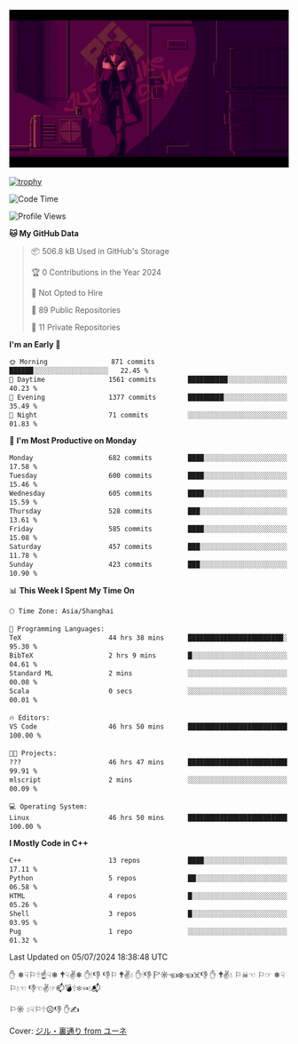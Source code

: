 ![](imgs/main.png)

[![trophy](https://github-profile-trophy.vercel.app/?username=NeilKleistGao&theme=dracula)](https://github.com/ryo-ma/github-profile-trophy)

<!--START_SECTION:waka-->
![Code Time](http://img.shields.io/badge/Code%20Time-1%2C147%20hrs%2027%20mins-blue)

![Profile Views](http://img.shields.io/badge/Profile%20Views-0-blue)

**🐱 My GitHub Data** 

> 📦 506.8 kB Used in GitHub's Storage 
 > 
> 🏆 0 Contributions in the Year 2024
 > 
> 🚫 Not Opted to Hire
 > 
> 📜 89 Public Repositories 
 > 
> 🔑 11 Private Repositories 
 > 
**I'm an Early 🐤** 

```text
🌞 Morning                871 commits         ██████░░░░░░░░░░░░░░░░░░░   22.45 % 
🌆 Daytime                1561 commits        ██████████░░░░░░░░░░░░░░░   40.23 % 
🌃 Evening                1377 commits        █████████░░░░░░░░░░░░░░░░   35.49 % 
🌙 Night                  71 commits          ░░░░░░░░░░░░░░░░░░░░░░░░░   01.83 % 
```
📅 **I'm Most Productive on Monday** 

```text
Monday                   682 commits         ████░░░░░░░░░░░░░░░░░░░░░   17.58 % 
Tuesday                  600 commits         ████░░░░░░░░░░░░░░░░░░░░░   15.46 % 
Wednesday                605 commits         ████░░░░░░░░░░░░░░░░░░░░░   15.59 % 
Thursday                 528 commits         ███░░░░░░░░░░░░░░░░░░░░░░   13.61 % 
Friday                   585 commits         ████░░░░░░░░░░░░░░░░░░░░░   15.08 % 
Saturday                 457 commits         ███░░░░░░░░░░░░░░░░░░░░░░   11.78 % 
Sunday                   423 commits         ███░░░░░░░░░░░░░░░░░░░░░░   10.90 % 
```


📊 **This Week I Spent My Time On** 

```text
🕑︎ Time Zone: Asia/Shanghai

💬 Programming Languages: 
TeX                      44 hrs 38 mins      ████████████████████████░   95.30 % 
BibTeX                   2 hrs 9 mins        █░░░░░░░░░░░░░░░░░░░░░░░░   04.61 % 
Standard ML              2 mins              ░░░░░░░░░░░░░░░░░░░░░░░░░   00.08 % 
Scala                    0 secs              ░░░░░░░░░░░░░░░░░░░░░░░░░   00.01 % 

🔥 Editors: 
VS Code                  46 hrs 50 mins      █████████████████████████   100.00 % 

🐱‍💻 Projects: 
???                      46 hrs 47 mins      █████████████████████████   99.91 % 
mlscript                 2 mins              ░░░░░░░░░░░░░░░░░░░░░░░░░   00.09 % 

💻 Operating System: 
Linux                    46 hrs 50 mins      █████████████████████████   100.00 % 
```

**I Mostly Code in C++** 

```text
C++                      13 repos            ████░░░░░░░░░░░░░░░░░░░░░   17.11 % 
Python                   5 repos             ██░░░░░░░░░░░░░░░░░░░░░░░   06.58 % 
HTML                     4 repos             █░░░░░░░░░░░░░░░░░░░░░░░░   05.26 % 
Shell                    3 repos             █░░░░░░░░░░░░░░░░░░░░░░░░   03.95 % 
Pug                      1 repo              ░░░░░░░░░░░░░░░░░░░░░░░░░   01.32 % 
```




 Last Updated on 05/07/2024 18:38:48 UTC
<!--END_SECTION:waka-->

✋ ❄☟⚐🕆☝☟❄ 🕈☟✌❄ ✋🕯👎 👎⚐ 🕈✌💧 ✋🕯👎 🏱☼☜❄☜☠👎 ✋ 🕈✌💧 ⚐☠☜ ⚐☞ ❄☟⚐💧☜ 👎☜✌☞📫💣🕆❄☜💧📬

⚐☼ 💧☟⚐🕆☹👎 ✋✍

Cover: [ジル・裏通り from ユーネ](https://www.pixiv.net/artworks/62127066)
